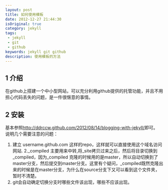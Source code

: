 ```yaml
---
layout: post
title: 如何使用模板
date: 2012-12-27 21:44:30
isOriginal: true
category: jekyll
tags:
 - jekyll
 - git
 - github
keywords: jekyll git github
description: 使用模板的方法
---
```


## 1 介绍 ##

在github上搭建一个中小型网站，可以充分利用github提供的托管功能，并且不用担心代码丢失的问题，是一件很惬意的事情。

## 2 安装 ##

基本参照<http://ddrccw.github.com/2012/08/14/blogging-with-jekyll/>即可。
说明几个需要注意的问题：

1. 建立 username.github.com 这样的repo，这样就可以直接使用这个域名访问网站.
2._compiled 主要用来中转,将_site拷贝过来之后，然后将目录切换到_compiled，因为_compiled 克隆的时候用的是master，所以自动切换到了master分支，然后提交到master分支。这里有个疑问，_compiled既然克隆出来的时候是在master分支，为什么在source分支下又可以看到这个文件夹，暂时不清楚。
3. git会自动确定切换分支时哪些文件该出现，哪些不应该出现。




